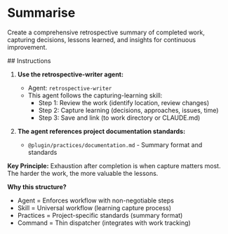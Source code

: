 # Summarise

Create a comprehensive retrospective summary of completed work, capturing decisions, lessons learned, and insights for continuous improvement.

<instructions>
## Instructions

1. **Use the retrospective-writer agent:**
   - Agent: `retrospective-writer`
   - This agent follows the capturing-learning skill:
     - Step 1: Review the work (identify location, review changes)
     - Step 2: Capture learning (decisions, approaches, issues, time)
     - Step 3: Save and link (to work directory or CLAUDE.md)

2. **The agent references project documentation standards:**
   - `@plugin/practices/documentation.md` - Summary format and standards

**Key Principle:**
Exhaustion after completion is when capture matters most. The harder the work, the more valuable the lessons.

**Why this structure?**
- Agent = Enforces workflow with non-negotiable steps
- Skill = Universal workflow (learning capture process)
- Practices = Project-specific standards (summary format)
- Command = Thin dispatcher (integrates with work tracking)
</instructions>
